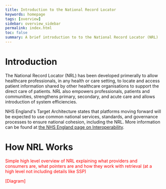 ```yaml
---
title: Introduction to the National Record Locator
keywords: homepage
tags: [overview]
sidebar: overview_sidebar
permalink: index.html
toc: false
summary: A brief introduction to to the National Record Locator (NRL)
---
```


# Introduction

The National Record Locator (NRL) has been developed primerally to allow healthcare professionals, in any health or care setting, to locate and access patient information shared by other healthcare organisations to support the direct care of patients. NRL also empowers professionals, patients and communities, strengthens primary, secondary, and acute care and allows introduction of system efficiencies.


NHS England's Target Architecture states that platforms moving forward will be expected to use common national services, standards, and governance processes to ensure national cohesion, including the NRL. More information can be found at [the NHS England page on Interoperability](https://www.england.nhs.uk/digitaltechnology/info-revolution/interoperability/).


# How NRL Works

<span style="color:red">Simple high level overview of NRL explaining what providers and consumers are, what pointers are and how they work with retrieval (at a high level not including details like SSP)</span>

<span style="color:red">[Diagram]</Span>

